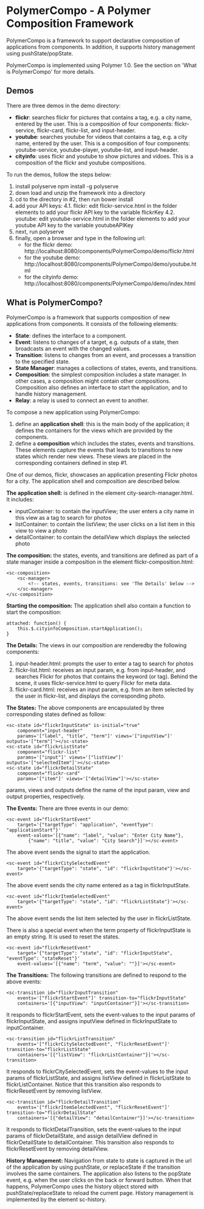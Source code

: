 # PolymerCompo - A Polymer Composition Framework

PolymerCompo is a framework to support declarative composition of applications from components. 
In addition, it supports history management using pushState/popState.

PolymerCompo is implemented using Polymer 1.0. See the section on 'What is PolymerCompo' for more details.


## Demos
There are three demos in the demo directory:
  - <b>flickr</b>: searches flickr for pictures that contains a tag, e.g. a city name, entered by the user.
    This is a composition of four components: flickr-service, flickr-card, flickr-list, and input-header.
  - <b>youtube</b>: searches youtube for videos that contains a tag, e.g. a city name, entered by the user.
    This is a composition of four components: youtube-service, youtube-player, youtube-list, and input-header.
  - <b>cityinfo</b>: uses flickr and youtube to show pictures and vidoes. This is a composition of the flickr and youtube compositions.
  
To run the demos, follow the steps below:
  1. install polyserve
     npm install -g polyserve
  2. down load and unzip the framework into a directory
  3. cd to the directory in #2, then run bower install
  4. add your API keys:
    4.1. flickr: edit flickr-service.html in the folder elements to add 
    your flickr API key to the variable flickrKey
    4.2. youtube: edit youtube-service.html in the folder elements to add
    your youtube API key to the variable youtubeAPIKey
  5. next, run polyserve
  6. finally, open a browser and type in the following url:
     - for the flickr demo: http://localhost:8080/components/PolymerCompo/demo/flickr.html
     - for the youtube demo: http://localhost:8080/components/PolymerCompo/demo/youtube.html
     - for the cityinfo demo: http://localhost:8080/components/PolymerCompo/demo/index.html

## What is PolymerCompo?

PolymerCompo is a framework that supports composition of new applications from components. 
It consists of the following elements:
  - <b>State</b>: defines the interface to a component. 
  - <b>Event</b>: listens to changes of a target, e.g. outputs of a state, then broadcasts an event
    with the changed values.
  - <b>Transition</b>: listens to changes from an event, and processes a transition to the specified state.
  - <b>State Manager</b>: manages a collections of states, events, and transitions.
  - <b>Composition</b>: the simplest composition includes a state manager. In other cases, a composition might
    contain other compositions. Composition also defines an interface to start the application, 
    and to handle history management.
  - <b>Relay</b>: a relay is used to connect an event to another. 

To compose a new application using PolymerCompo:
  1. define an <b>application shell</b>: this is the main body of the application; it defines the
     containers for the views which are provided by the components.
  2. define a <b>composition</b> which includes the states, events and transitions. These elements capture
     the events that leads to transitions to new states which render new views. These views are placed
     in the corresponding containers defined in step #1.

One of our demos, flickr, showcases an application presenting Flickr photos for a city. 
The application shell and composition are described below.

<b>The application shell:</b> is defined in the element city-search-manager.html. It includes:
  - inputContainer: to contain the inputView; 
    the user enters a city name in this view as a tag to search for photos
  - listContainer: to contain the listView;
    the user clicks on a list item in this view to view a photo
  - detailContainer: to contain the detailView which displays the selected photo

<b>The composition:</b> the states, events, and transitions are defined as part of 
a state manager inside a composition in the element flickr-composition.html:
<!-- language: lang-html -->
    <sc-composition>
        <sc-manager>
            <!-- states, events, transitions: see 'The Details' below -->
        </sc-manager>
    </sc-composition>

<b>Starting the composition:</b> The application shell also contain a function to start the composition:
<!-- language: lang-js -->
    attached: function() {
        this.$.cityinfoComposition.startApplication();
    }

<b>The Details:</b> The views in our composition are renderedby the following components:
  1. input-header.html: prompts the user to enter a tag to search for photos
  2. flickr-list.html: receives an input param, e.g. from input-header, and searches Flickr for photos
     that contains the keyword (or tag). Behind the scene, it uses flickr-service.html to query 
     Flickr for meta data.
  3. flickr-card.html: receives an input param, e.g. from an item selected by the user in
     flickr-list, and displays the corresponding photo.

<b>The States:</b> The above components are encapsulated by three corresponding states defined as follow:
<!-- language: lang-html -->
    <sc-state id="flickrInputState" is-initial="true"
        component="input-header"
        params='["label", "title", "term"]' views='["inputView"]' outputs='["term"]'></sc-state>
    <sc-state id="flickrListState"
        component="flickr-list"
        params='["input"]' views='["listView"]' outputs='["selectedItem"]'></sc-state>
    <sc-state id="flickrDetailState"
        component="flickr-card"
        params='["item"]' views='["detailView"]'></sc-state>
    
params, views and outputs define the name of the input param, view and output properties, respectively.

<b>The Events:</b> There are three events in our demo:
<!-- language: lang-html -->
    <sc-event id="flickrStartEvent"
        target='{"targetType": "application", "eventType": "applicationStart"}'
        event-values='[{"name": "label", "value": "Enter City Name"},
            {"name": "title", "value": "City Search"}]'></sc-event>
The above event sends the signal to start the application.
  
<!-- language: lang-html -->
    <sc-event id="flickrCitySelectedEvent"
        target='{"targetType": "state", "id": "flickrInputState"}'></sc-event>
The above event sends the city name entered as a tag in flickrInputState.

<!-- language: lang-html -->  
    <sc-event id="flickrItemSelectedEvent"
        target='{"targetType": "state", "id": "flickrListState"}'></sc-event>
The above event sends the list item selected by the user in flickrListState.
  
There is also a special event when the term property of flickrInputState is an empty string.
It is used to reset the states.
<!-- language: lang-html -->
    <sc-event id="flickrResetEvent"
        target='{"targetType": "state", "id": "flickrInputState", "eventType": "stateReset"}'
        event-values='[{"name": "term", "value": ""}]'></sc-event> 
    
<b>The Transitions:</b> The following transitions are defined to respond to the above events:
<!-- language: lang-html -->
    <sc-transition id="flickrInputTransition" 
        events='["flickrStartEvent"]' transition-to="flickrInputState" 
        containers='[{"inputView": "inputContainer"}]'></sc-transition> 
It responds to flickrStartEvent, sets the event-values to the input params of flickrInputState,
and assigns inputView defined in flickrInputState to inputContainer.

<!-- language: lang-html -->
    <sc-transition id="flickrListTransition"
        events='["flickrCitySelectedEvent", "flickrResetEvent"]' transition-to="flickrListState" 
        containers='[{"listView": "flickrListContainer"}]'></sc-transition>
It responds to flickrCitySelectedEvent, sets the event-values to the input params of flickrListState,
and assigns listView defined in flickrListState to flickrListContainer. Notice that this transition
also responds to flickrResetEvent by removing listView.

<!-- language: lang-html -->
    <sc-transition id="flickrDetailTransition"
        events='["flickrItemSelectedEvent", "flickrResetEvent"]' transition-to="flickrDetailState" 
        containers='[{"detailView": "detailContainer"}]'></sc-transition>
It responds to flicktDetailTransition, sets the event-values to the input params of flickrDetailState,
and assign detailView defined in flickrDetailState to detailContainer. This transition also
responds to flickrResetEvent by removing detailView.

<b>History Management:</b> Navigation from state to state is captured in the url of the 
application by using pushState, or replaceState if the transition involves the same containers. 
The application also listens to the popState event, e.g. when the user clicks on the back 
or forward button. When that happens, PolymerCompo uses the history object stored with 
pushState/replaceState to reload the current page. 
History management is implemented by the element sc-history.
